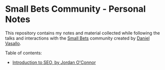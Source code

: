# Small Bets Community - Personal Notes

This repository contains my notes and material collected while following the talks and interactions with the [Small Bets](https://dvassallo.gumroad.com/l/small-bets) community created by [Daniel Vasallo](https://twitter.com/dvassallo).

Table of contents:

- [Introduction to SEO, by Jordan O'Connor](Intro_SEO_Jordan_OConnor.md)

